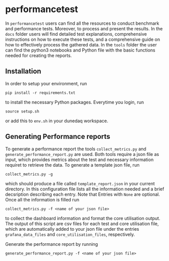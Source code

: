# performancetest


In `performancetest` users can find all the resources to conduct benchmark and performance tests. Moreover, to process and present the results. In the `docs` folder users will find detailed test explanations, comprehensive instructions on how to execute these tests, and a comprehensive guide on how to effectively process the gathered data. In the `tools` folder the user can find the python3 notebooks and Python file with the basic functions needed for creating the reports.   

## Installation
In order to setup your environment, run

```[bash]
pip install -r requirements.txt
```

to install the necessary Python packages. Everytime you login, run

```[bash]
source setup.sh
```

or add this to `env.sh` in your dunedaq workspace.

## Generating Performance reports

To generate a performance report the tools `collect_metrics.py` and `generate_performance_report.py` are used. Both tools require a json file as input, which provides metrics about the test and necessary information requiret to retrieve the data. To generate a template json file, run

```[bash]
collect_metrics.py -g
```

which should produce a file called `template_report.json` in your current directory. In this configuration file lists all the information needed and a brief decsription describing each entry. Note that Entries with `None` are optional. Once all the information is filled run

```[bash]
collect_metrics.py -f <name of your json file>
```

to collect the dashboard information and format the core utilisation output. The output of this script are csv files for each test and core utilisation file, which are automatically added to your json file under the entries `grafana_data_files` and `core_utilisation_files`, respectively.

Generate the performance report by running

```[bash]
generate_performance_report.py -f <name of your json file>
```